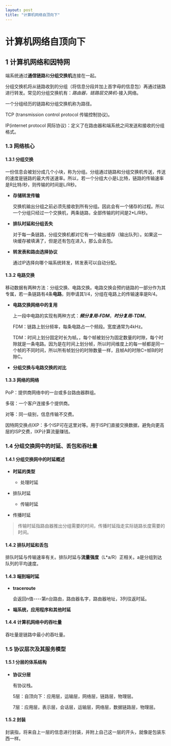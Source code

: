 ```yaml
---
layout: post
title: "计算机网络自顶向下"
---
```


# 计算机网络自顶向下

## 1 计算机网络和因特网

端系统通过**通信链路**和**分组交换机**连接在一起。

分组交换机将从链路收到的分组（将信息分段并加上首字母的信息包）再通过链路进行转发。常见的分组交换机有：*路由器，链路层交换机*-接入网络。

一个分组经历的链路和分组交换机称为路径。

TCP (transmission control protocol 传输控制协议)。

IP(internet protocol 网际协议)：定义了在路由器和端系统之间发送和接收的分组格式。

### 1.3 网络核心

#### 1.3.1 分组交换

一份信息会被划分成几个小块，称为分组。分组通过链路和分组交换机传送，传送的速度是链路的最大传送速率。所以，若一个分组大小是L比特，链路的传输速率是R比特/秒，则传输的时间是L/R秒。

- **存储转发传输**

  交换机输出分组之前必须先接收到所有分组。因此会有一个储存的过程。所以一个分组只经过一个交换机，两条链路，全部传输的时间是2*L/R秒。

- **排队时延和分组丢失**

  对于每一条链路，分组交换机都对它有一个输出缓存（输出队列）。如果这一块缓存被填满了，但是还有包在进入，那么会丢包。

- **转发表和路由选择协议**

  通过IP选择向哪个端系统转发，转发表可以自动分配。

#### 1.3.2 电路交换

移动数据有两种方法：分组交换、电路交换。电路交换会预约链路的一部分作为其专属，若一条链路有4条**电路**，则申请其1/4，分组在电路上的传输速率是R/4。

- **电路交换网络中的复用**

  上一段中电路的实现有两种方式：***频分复用-FDM***，***时分复用-TDM***。

  FDM：链路上划分频率，每条电路占一个频段。宽度通常为4kHz。

  TDM：时间上划分固定时长为帧。，每个帧被划分为固定数量的时隙，每个时隙就是一条电路。因为是在时间上划分帧，所以时间维度上的每一帧都是同一个帧的不同时间，所以所有帧划分的时隙数量一样，且帧A的时隙C=帧B的时隙C。

- **分组交换与电路交换的对比**

#### 1.3.3 网络的网络

PoP：提供商网络中的一台或多台路由器群组。

多宿：一个客户连接多个提供商。

对等：同一级别，信息传输不交费。

因特网交换点IXP：多个ISP可在这里对等。用于ISP们直接交换数据，避免向更高层的ISP交费，IXP计算流量赚钱。

### 1.4 分组交换网中的时延、丢包和吞吐量

#### 1.4.1 分组交换网中的时延概述

- **时延的类型**

  - 处理时延
- 排队时延
  - 传输时延
- 传播时延
  
> 传输时延指路由器推出分组需要的时间，传播时延指走实际链路长度需要的时间。

#### 1.4.2 排队时延和丢包

排队时延与传输速率有关。排队时延与**流量强度**（L*a/R）正相关。a是分组到达队列的平均速度。

#### 1.4.3 端到端时延

- **traceroute**

  会返回n值----第n台路由，路由器名字，路由器地址，3列往返时延。

- **端系统，应用程序和其他时延**

#### 1.4.4 计算机网络中的吞吐量

吞吐量是链路中最小的吞吐量。

### 1.5 协议层次及其服务模型

#### 1.5.1 分层的体系结构

- **协议分层**

  有协议栈。

  5层：自顶向下：应用层，运输层，网络层，链路层，物理层。

  7层：应用层，表示层，会话层，运输层，网络层，数据链路层，物理层。

#### 1.5.2 封装

封装指，将来自上一层的信息进行封装，并附上自己这一层的开头，就像是包装东西一样。